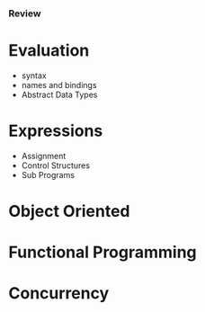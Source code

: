 ### Review

# Evaluation
* syntax
* names and bindings
* Abstract Data Types

# Expressions
* Assignment
* Control Structures
* Sub Programs

# Object Oriented

# Functional Programming

# Concurrency

